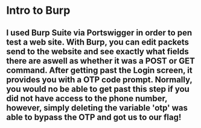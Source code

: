 # Intro to Burp

## I used Burp Suite via Portswigger in order to pen test a web site. With Burp, you can edit packets send to the website and see exactly what fields there are aswell as whether it was a POST or GET command. After getting past the Login screen, it provides you with a OTP code prompt. Normally, you would no be able to get past this step if you did not have access to the phone number, however, simply deleting the variable 'otp' was able to bypass the OTP and got us to our flag!  

